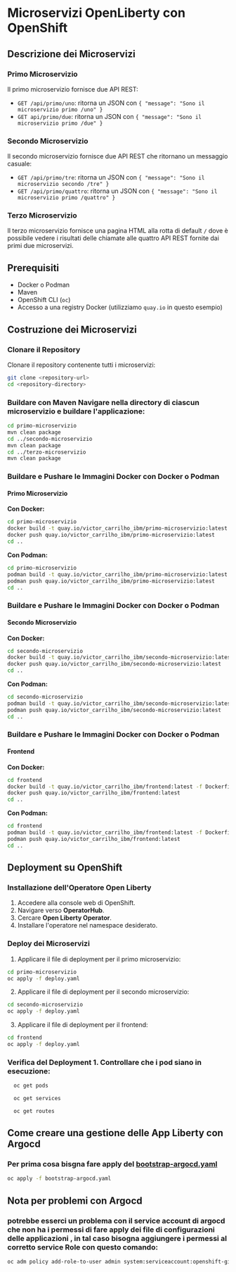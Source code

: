 # Microservizi OpenLiberty con OpenShift

## Descrizione dei Microservizi

### Primo Microservizio
Il primo microservizio fornisce due API REST:
- `GET /api/primo/uno`: ritorna un JSON con `{ "message": "Sono il microservizio primo /uno" }`
- `GET api/primo/due`: ritorna un JSON con `{ "message": "Sono il microservizio primo /due" }`

### Secondo Microservizio
Il secondo microservizio fornisce due API REST che ritornano un messaggio casuale:
- `GET /api/primo/tre`: ritorna un JSON con  `{ "message": "Sono il microservizio secondo /tre" }`
- `GET /api/primo/quattro`: ritorna un JSON con  `{ "message": "Sono il microservizio primo /quattro" }`

### Terzo Microservizio
Il terzo microservizio fornisce una pagina HTML alla rotta di default `/` dove è possibile vedere i risultati delle chiamate alle quattro API REST fornite dai primi due microservizi.

## Prerequisiti

- Docker o Podman
- Maven
- OpenShift CLI (`oc`)
- Accesso a una registry Docker (utilizziamo `quay.io` in questo esempio)

## Costruzione dei Microservizi

### Clonare il Repository
Clonare il repository contenente tutti i microservizi:
```sh
git clone <repository-url>
cd <repository-directory>


```
### Buildare con Maven Navigare nella directory di ciascun microservizio e buildare l'applicazione:

```sh
cd primo-microservizio
mvn clean package
cd ../secondo-microservizio
mvn clean package
cd ../terzo-microservizio
mvn clean package
```

### Buildare e Pushare le Immagini Docker con Docker o Podman 
#### Primo Microservizio

**Con Docker:**
```sh
cd primo-microservizio
docker build -t quay.io/victor_carrilho_ibm/primo-microservizio:latest -f Dockerfile .
docker push quay.io/victor_carrilho_ibm/primo-microservizio:latest
cd ..
```

**Con Podman:**
```sh
cd primo-microservizio
podman build -t quay.io/victor_carrilho_ibm/primo-microservizio:latest -f Dockerfile .
podman push quay.io/victor_carrilho_ibm/primo-microservizio:latest
cd ..
```

### Buildare e Pushare le Immagini Docker con Docker o Podman
#### Secondo Microservizio

**Con Docker:**
```sh
cd secondo-microservizio
docker build -t quay.io/victor_carrilho_ibm/secondo-microservizio:latest -f Dockerfile .
docker push quay.io/victor_carrilho_ibm/secondo-microservizio:latest
cd ..
```

**Con Podman:**
```sh
cd secondo-microservizio
podman build -t quay.io/victor_carrilho_ibm/secondo-microservizio:latest -f Dockerfile .
podman push quay.io/victor_carrilho_ibm/secondo-microservizio:latest
cd ..
```

### Buildare e Pushare le Immagini Docker con Docker o Podman
#### Frontend

**Con Docker:**
```sh
cd frontend
docker build -t quay.io/victor_carrilho_ibm/frontend:latest -f Dockerfile .
docker push quay.io/victor_carrilho_ibm/frontend:latest
cd ..
```

**Con Podman:**
```sh
cd frontend
podman build -t quay.io/victor_carrilho_ibm/frontend:latest -f Dockerfile .
podman push quay.io/victor_carrilho_ibm/frontend:latest
cd ..
```


Deployment su OpenShift 
-----------------------
### Installazione dell'Operatore Open Liberty 
1. Accedere alla console web di OpenShift. 
2. Navigare verso **OperatorHub**. 
3. Cercare **Open Liberty Operator**. 
4. Installare l'operatore nel namespace desiderato.

### Deploy dei Microservizi 
1. Applicare il file di deployment per il primo microservizio:

```sh
cd primo-microservizio
oc apply -f deploy.yaml
```
2. Applicare il file di deployment per il secondo microservizio:

```sh
cd secondo-microservizio
oc apply -f deploy.yaml
```

3. Applicare il file di deployment per il frontend:

```sh
cd frontend
oc apply -f deploy.yaml
```

### Verifica del Deployment 1. Controllare che i pod siano in esecuzione:

```sh
  oc get pods
```
```sh
  oc get services
```
```sh
  oc get routes
```

## Come creare una gestione delle App Liberty con Argocd 
### Per prima cosa bisgna fare apply del [**bootstrap-argocd.yaml**]()

```sh
oc apply -f bootstrap-argocd.yaml
```

## Nota per problemi con Argocd 

### potrebbe esserci un problema con il service account di argocd che non ha i permessi di fare apply dei file di configurazioni delle applicazioni , in tal caso bisogna aggiungere i permessi al corretto service Role con questo comando:

```sh
oc adm policy add-role-to-user admin system:serviceaccount:openshift-gitops:openshift-gitops-otp-argocd-application-controller -n libertydemowithargo
```

